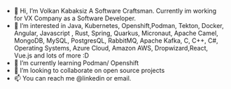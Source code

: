 - 👋 Hi, I’m Volkan Kabaksiz A Software Craftsman. Currently im working for VX Company as a Software Developer.
- 👀 I’m interested in Java, Kubernetes, Openshift,Podman, Tekton, Docker, Angular, Javascript , Rust, Spring, Quarkus, Micronaut, Apache Camel, MongoDB, MySQL, PostgresQL, RabbitMQ, Apache Kafka, C, C++, C#, Operating Systems, Azure Cloud, Amazon AWS, Dropwizard,React, Vue.js and lots of more :D
- 🌱 I’m currently learning Podman/ Openshift
- 💞️ I’m looking to collaborate on open source projects
- 📫 You can reach me @linkedin or email.

<!---
VLKNKBKSZ/VLKNKBKSZ is a ✨ special ✨ repository because its `README.md` (this file) appears on your GitHub profile.
You can click the Preview link to take a look at your changes.
--->
